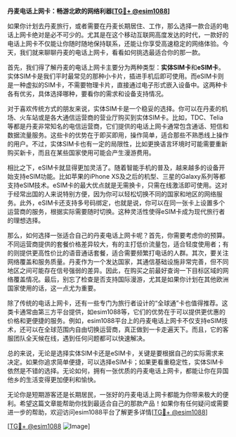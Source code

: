 **丹麦电话上网卡：畅游北欧的网络利器[[TG💪+ @esim1088](https://t.me/s/esim1088)]**

如果你计划去丹麦旅行，或者需要在丹麦长期居住、工作，那么选择一款合适的电话上网卡绝对是必不可少的。尤其是在这个移动互联网高度发达的时代，一款好的电话上网卡不仅能让你随时随地保持联系，还能让你享受高速稳定的网络体验。今天，我们就来聊聊丹麦的电话上网卡，看看如何挑选最适合你的那一款。

首先，我们得了解丹麦的电话上网卡主要分为两种类型：**实体SIM卡**和**eSIM卡**。实体SIM卡是我们平时最常见的那种小卡片，插进手机后即可使用。而eSIM卡则是一种虚拟的SIM卡，不需要物理卡片，直接通过电子形式嵌入设备中。这两种卡各有优劣，具体选择哪种，要看你的需求和设备支持情况。

对于喜欢传统方式的朋友来说，实体SIM卡是一个稳妥的选择。你可以在丹麦的机场、火车站或是各大通信运营商的营业厅购买到实体SIM卡。比如，TDC、Telia等都是丹麦非常知名的电信运营商，它们提供的电话上网卡通常包含通话、短信和数据流量服务。这些卡的优势在于即买即用，操作简单，适合那些不熟悉线上操作的用户。不过，实体SIM卡也有一定的局限性，比如更换语言环境时可能需要重新购买新卡，而且在某些国家使用可能会产生漫游费用。

相比之下，eSIM卡就显得更加灵活了。随着智能手机的普及，越来越多的设备开始支持eSIM功能。比如苹果的iPhone XS及之后的机型、三星的Galaxy系列等都支持eSIM技术。eSIM卡的最大优点就是无需换卡，只需在线激活即可使用。这对于经常出国的人来说特别方便，因为你可以轻松切换不同的国家和地区的网络服务。此外，eSIM卡还支持多号码绑定，也就是说，你可以在同一张卡上设置多个运营商的服务，根据实际需要随时切换。这种灵活性使得eSIM卡成为现代旅行者的理想选择。

那么，如何选择一张适合自己的丹麦电话上网卡呢？首先，你需要考虑你的预算。不同运营商提供的套餐价格差异较大，有的主打低价流量包，适合轻度使用者；有的则提供更高性价比的语音通话套餐，适合需要频繁打电话的人群。其次，要关注网络覆盖和服务质量。丹麦作为一个发达国家，其通信基础设施非常完善，但不同地区之间可能存在信号强弱的差异。因此，在购买之前最好查询一下目标区域的网络覆盖情况。最后，别忘了检查是否支持国际漫游，尤其是如果你计划在其他欧洲国家使用的话，这一点尤为重要。

除了传统的电话上网卡，还有一些专门为旅行者设计的“全球通”卡也值得推荐。这类卡通常由第三方平台提供，如esim1088等，它们的优势在于可以提供更优惠的价格和更便捷的服务。例如，esim1088平台上的丹麦电话上网卡不仅支持eSIM技术，还可以在全球范围内自由切换运营商，真正做到一卡走遍天下。而且，它的客服团队全天候在线，遇到任何问题都可以快速解决。

总的来说，无论是选择实体SIM卡还是eSIM卡，关键是要根据自己的实际需求来决定。如果你追求简单便捷，可以选择eSIM卡；如果更看重稳定性，实体SIM卡依然是不错的选择。无论如何，拥有一张优质的丹麦电话上网卡，都能让你在异国他乡的生活变得更加便利和愉快。

无论你是短期游客还是长期居民，一张好的丹麦电话上网卡都能为你带来极大的便利。希望这篇文章能帮助你找到最适合自己的那款产品！如果你有任何疑问或需要进一步的帮助，欢迎访问esim1088平台了解更多详情[[TG💪+ @esim1088](https://t.me/s/esim1088)] 

[[TG💪+ @esim1088](https://t.me/s/esim1088) ![Image](https://i.postimg.cc/4NQfJmqS/Snipaste-2025-05-13-00-14-12.png)]